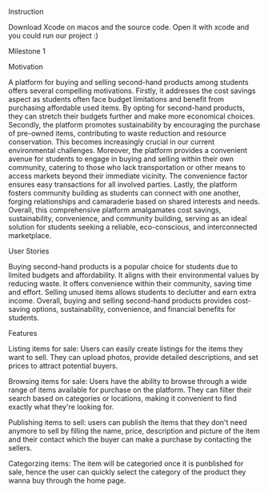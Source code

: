 Instruction

Download Xcode on macos and the source code. Open it with xcode and you could run our project :)

Milestone 1

Motivation 

A platform for buying and selling second-hand products among students offers several compelling motivations. Firstly, it addresses the cost savings aspect as students often face budget limitations and benefit from purchasing affordable used items. By opting for second-hand products, they can stretch their budgets further and make more economical choices. Secondly, the platform promotes sustainability by encouraging the purchase of pre-owned items, contributing to waste reduction and resource conservation. This becomes increasingly crucial in our current environmental challenges. Moreover, the platform provides a convenient avenue for students to engage in buying and selling within their own community, catering to those who lack transportation or other means to access markets beyond their immediate vicinity. The convenience factor ensures easy transactions for all involved parties. Lastly, the platform fosters community building as students can connect with one another, forging relationships and camaraderie based on shared interests and needs. Overall, this comprehensive platform amalgamates cost savings, sustainability, convenience, and community building, serving as an ideal solution for students seeking a reliable, eco-conscious, and interconnected marketplace.

 
User Stories

Buying second-hand products is a popular choice for students due to limited budgets and affordability. It aligns with their environmental values by reducing waste. It offers convenience within their community, saving time and effort. Selling unused items allows students to declutter and earn extra income. Overall, buying and selling second-hand products provides cost-saving options, sustainability, convenience, and financial benefits for students.



Features

Listing items for sale: Users can easily create listings for the items they want to sell. They can upload photos, provide detailed descriptions, and set prices to attract potential buyers.

Browsing items for sale: Users have the ability to browse through a wide range of items available for purchase on the platform. They can filter their search based on categories or locations, making it convenient to find exactly what they're looking for.

Publishing items to sell: users can publish the items that they don't need anymore to sell by filling the name, price, description and picture of the item and their contact which the buyer can make a purchase by contacting the sellers.

Categorzing items: The item will be categoried once it is punblished for sale, hence the user can quickly select the category of the product they wanna buy through the home page.
